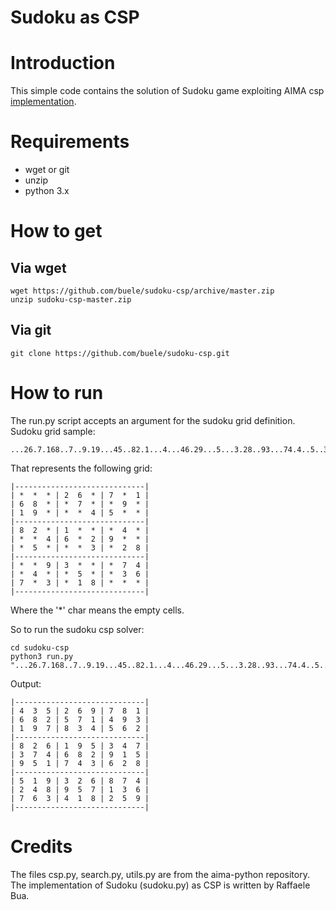 Sudoku as CSP
=============

# Introduction
This simple code contains the solution of Sudoku game exploiting AIMA csp [implementation](https://github.com/aimacode/aima-python).

# Requirements

 - wget or git
 - unzip
 - python 3.x

# How to get
## Via wget
```
wget https://github.com/buele/sudoku-csp/archive/master.zip
unzip sudoku-csp-master.zip
```

## Via git
```
git clone https://github.com/buele/sudoku-csp.git
```

# How to run
The run.py script accepts an argument for the sudoku grid definition.
Sudoku grid sample:

```
...26.7.168..7..9.19...45..82.1...4...46.29...5...3.28..93...74.4..5..367.3.18...
```
That represents the following grid:

```
|-----------------------------|
| *  *  * | 2  6  * | 7  *  1 |
| 6  8  * | *  7  * | *  9  * |
| 1  9  * | *  *  4 | 5  *  * |
|-----------------------------|
| 8  2  * | 1  *  * | *  4  * |
| *  *  4 | 6  *  2 | 9  *  * |
| *  5  * | *  *  3 | *  2  8 |
|-----------------------------|
| *  *  9 | 3  *  * | *  7  4 |
| *  4  * | *  5  * | *  3  6 |
| 7  *  3 | *  1  8 | *  *  * |
|-----------------------------|
```

Where the '*' char means the empty cells.

So to run the sudoku csp solver:

```
cd sudoku-csp
python3 run.py "...26.7.168..7..9.19...45..82.1...4...46.29...5...3.28..93...74.4..5..367.3.18..."

```
Output:

```
|-----------------------------|
| 4  3  5 | 2  6  9 | 7  8  1 |
| 6  8  2 | 5  7  1 | 4  9  3 |
| 1  9  7 | 8  3  4 | 5  6  2 |
|-----------------------------|
| 8  2  6 | 1  9  5 | 3  4  7 |
| 3  7  4 | 6  8  2 | 9  1  5 |
| 9  5  1 | 7  4  3 | 6  2  8 |
|-----------------------------|
| 5  1  9 | 3  2  6 | 8  7  4 |
| 2  4  8 | 9  5  7 | 1  3  6 |
| 7  6  3 | 4  1  8 | 2  5  9 |
|-----------------------------|
```




# Credits
The files csp.py, search.py, utils.py are from the aima-python repository.
The implementation of Sudoku (sudoku.py) as CSP is written by Raffaele Bua.
